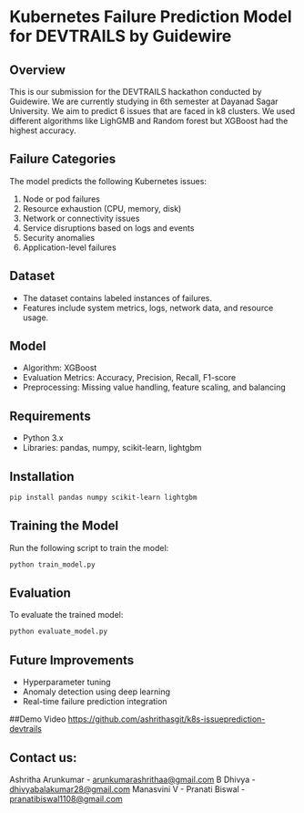 # Kubernetes Failure Prediction Model for DEVTRAILS by Guidewire

## Overview
This is our submission for the DEVTRAILS hackathon conducted by Guidewire. We are currently studying in 6th semester at Dayanad Sagar University. We aim to predict 6 issues that are faced in k8 clusters. We used different algorithms like LighGMB and Random forest but XGBoost had the highest accuracy.

## Failure Categories
The model predicts the following Kubernetes issues:
1. Node or pod failures
2. Resource exhaustion (CPU, memory, disk)
3. Network or connectivity issues
4. Service disruptions based on logs and events
5. Security anomalies
6. Application-level failures

## Dataset
- The dataset contains labeled instances of failures.
- Features include system metrics, logs, network data, and resource usage.

## Model
- Algorithm: XGBoost
- Evaluation Metrics: Accuracy, Precision, Recall, F1-score
- Preprocessing: Missing value handling, feature scaling, and balancing

## Requirements
- Python 3.x
- Libraries: pandas, numpy, scikit-learn, lightgbm

## Installation
```sh
pip install pandas numpy scikit-learn lightgbm
```

## Training the Model
Run the following script to train the model:
```sh
python train_model.py
```

## Evaluation
To evaluate the trained model:
```sh
python evaluate_model.py
```

## Future Improvements
- Hyperparameter tuning
- Anomaly detection using deep learning
- Real-time failure prediction integration

##Demo Video 
https://github.com/ashrithasgit/k8s-issueprediction-devtrails


## Contact us:
Ashritha Arunkumar - arunkumarashrithaa@gmail.com
B Dhivya - dhivyabalakumar28@gmail.com
Manasvini V -
Pranati Biswal - pranatibiswal1108@gmail.com



